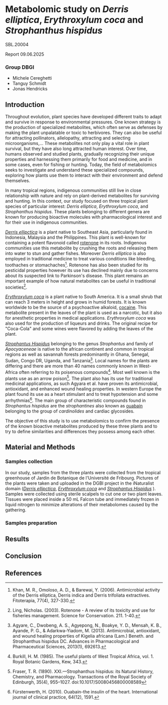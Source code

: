 # Metabolomic study on _Derris elliptica_,  _Erythroxylum coca_ and _Strophanthus hispidus_
SBL.20004   
  
Report 09.06.2025 

### Group DBGI  
  
- Michele Cereghetti  
- Tanguy Schmidt  
- Jonas Hendricks  

## Introduction
Throughout evolution, plant species have developed different traits to adapt and survive in response to environmental pressures. One known strategy is the production of specialized metabolites, which often serve as  defenses by making the plant unpalatable or toxic to herbivores. They can also be useful for attracting pollinators, allelopathy, attracting and selecting microorganisms,... These metabolites not only play a vital role in plant survival, but they have also long attracted human interest. Over time, humans observed and studied plants, gradually recognizing their unique properties and harnessing them primarily for food and medicine, and in some cases, even for fishing or hunting. Today, the field of metabolomics seeks to investigate and understand these specialized compounds, exploring how plants use them to interact with their environment and defend themselves.   
  
In many tropical regions, indigenous communities still live in close relationship with nature and rely on plant-derived metabolites for surviving and hunting. In this context, our study focused on three tropical plant species of particular interest: _Derris elliptica_, _Erythroxylum coca_, and _Strophanthus hispidus_. These plants belonging to different genera are known for producing bioactive molecules with pharmacological interest and for their use in indigenous communities.
  
[_Derris ellipctica_](https://en.wikipedia.org/wiki/Derris_elliptica) is a plant native to Southeast Asia, particularly found in Indonesia, Malaysia and the Philippines. This plant is well-known for containing a potent flavonoid called [rotenone](https://www.wikidata.org/wiki/Q412388) in its roots. Indigenous communities use this metabolite by crushing the roots and releasing them into water to stun and gather fishes. Moreover _Derris elliptica_ is also employed in traditional medicine to treat various conditions like bleeding, toothaches or stomachaches[^1]. Rotenone has also been studied for its pesticidal properties however its use has declined mainly due to concerns about its suspected link to Parkinson's disease. This plant remains an important example of how natural metabolites can be useful in traditional societies[^2].
  
[_Erythroxylum coca_](https://it.wikipedia.org/wiki/Erythroxylum_coca) is a plant native to South America. It is a small shrub that can reach 3 meters in height and grows in humid forests. It is known worldwide to be the source of a psychoactive alkaloid, [cocaine](https://www.wikidata.org/wiki/Q41576). This metabolite present in the leaves of the plant is used as a narcotic, but it also for anesthetic properties in medical applications. _Erythroxylum coca_ was also used for the production of liqueurs and drinks. The original recipe for "Coca-Cola" and some wines were flavored by adding the leaves of the plant.

[_Strophantus Hispidus_](https://en.wikipedia.org/wiki/Strophanthus_hispidus) belonging to the genus _Strophantus_ and family of _Apocyaceneae_ is native to the african continent and common in tropical regions as well as savannah forests predominantly in Ghana, Senegal, Sudan, Congo DR, Uganda, and Tanzania[^3]. Local names for the plants are differing and there are more than 40 names commonly known in West-Africa often referring to its poisenous compounds[^4]. Most well known is the plants use as an arrow poison[^5]. The plant also has its use for traditional medicinal applications, as such Agyara et al. have proven its antimicrobial, antioxidant, and enhanced wound healing properties. In western Europe the plant found its use as a heart stimulant and to treat hypotension and some arrhythmias[^6]. The main group of characteristic compounds found in _Strophantus hispidus_ are the _strophantines_ also known as [ouabain](https://www.wikidata.org/wiki/Q60074861) belonging to the group of _cardinolides_ and cardiac glycosides.

The objective of this study is to use metabolomics to confirm the presence of the known bioactive metabolites produced by these three plants and to try to define similarities and differences they possess among each other.

## Material and Methods
### Samples collection
In our study, samples from the three plants were collected from the tropical greenhouse of Jardin de Botanique de l'Université de Fribourg. Pictures of the plants were taken and uploaded in the DGBI project in the iNaturalist domain ([_Derris ellipctica_](https://www.inaturalist.org/observations/117770419), [_Erythroxylum coca_](https://www.inaturalist.org/observations/208861685) and [_Strophantus Hispidus_](https://www.inaturalist.org/observations/117770425) ). Samples were collected using sterile scalpels to cut one or two plant leaves. Tissues were placed inside a 50 mL Falcon tube and immediately frozen in liquid nitrogen to minimize alterations of their metabolomes caused by the gathering.

### Samples preparation

## Results
## Conclusion
## References
[^1]: Khan, M. R., Omoloso, A. D., & Barewai, Y. (2006). Antimicrobial activity of the Derris elliptica, Derris indica and Derris trifoliata extractives. Fitoterapia, 77(4), 327-330. 
[^2]: Ling, Nicholas. (2003). Rotenone - A review of its toxicity and use for fisheries management. Science for Conservation. 211. 1-40. 
[^3]:Agyare, C., Dwobeng, A. S., Agyepong, N., Boakye, Y. D., Mensah, K. B., Ayande, P. G., & Adarkwa-Yiadom, M. (2013). Antimicrobial, antioxidant, and wound healing properties of Kigelia africana (Lam.) Beneth. and Strophanthus hispidus DC. Advances in Pharmacological and Pharmaceutical Sciences, 2013(1), 692613.
[^4]:Burkill, H. M. (1985). The useful plants of West Tropical Africa, vol. 1. Royal Botanic Gardens, Kew, 343.
[^5]:Fraser, T. R. (1890). XXI.—Strophanthus hispidus: its Natural History, Chemistry, and Pharmacology. Transactions of the Royal Society of Edinburgh, 35(4), 955–1027. doi:10.1017/S0080456800008589
[^6]:Fürstenwerth, H. (2010). Ouabain-the insulin of the heart. International journal of clinical practice, 64(12), 1591.


